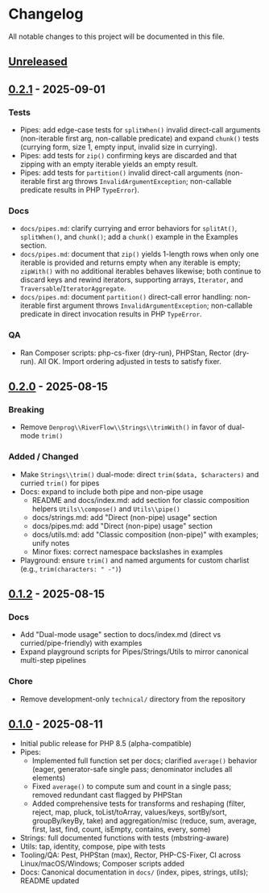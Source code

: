 # Changelog

All notable changes to this project will be documented in this file.

## [Unreleased]

## [0.2.1] - 2025-09-01

### Tests
- Pipes: add edge-case tests for `splitWhen()` invalid direct-call arguments (non-iterable first arg, non-callable predicate) and expand `chunk()` tests (currying form, size 1, empty input, invalid size in currying).
- Pipes: add tests for `zip()` confirming keys are discarded and that zipping with an empty iterable yields an empty result.
- Pipes: add tests for `partition()` invalid direct-call arguments (non-iterable first arg throws `InvalidArgumentException`; non-callable predicate results in PHP `TypeError`).

### Docs
- `docs/pipes.md`: clarify currying and error behaviors for `splitAt()`, `splitWhen()`, and `chunk()`; add a `chunk()` example in the Examples section.
- `docs/pipes.md`: document that `zip()` yields 1-length rows when only one iterable is provided and returns empty when any iterable is empty; `zipWith()` with no additional iterables behaves likewise; both continue to discard keys and rewind iterators, supporting arrays, `Iterator`, and `Traversable`/`IteratorAggregate`.
- `docs/pipes.md`: document `partition()` direct-call error handling: non-iterable first argument throws `InvalidArgumentException`; non-callable predicate in direct invocation results in PHP `TypeError`.

### QA
- Ran Composer scripts: php-cs-fixer (dry-run), PHPStan, Rector (dry-run). All OK. Import ordering adjusted in tests to satisfy fixer.

## [0.2.0] - 2025-08-15

### Breaking
- Remove `Denprog\\RiverFlow\\Strings\\trimWith()` in favor of dual-mode `trim()`

### Added / Changed
- Make `Strings\\trim()` dual-mode: direct `trim($data, $characters)` and curried `trim()` for pipes
- Docs: expand to include both pipe and non-pipe usage
  - README and docs/index.md: add section for classic composition helpers `Utils\\compose()` and `Utils\\pipe()`
  - docs/strings.md: add "Direct (non-pipe) usage" section
  - docs/pipes.md: add "Direct (non-pipe) usage" section
  - docs/utils.md: add "Classic composition (non-pipe)" with examples; unify notes
  - Minor fixes: correct namespace backslashes in examples
- Playground: ensure `trim()` and named arguments for custom charlist (e.g., `trim(characters: " -")`)

## [0.1.2] - 2025-08-15

### Docs
- Add "Dual-mode usage" section to docs/index.md (direct vs curried/pipe-friendly) with examples
- Expand playground scripts for Pipes/Strings/Utils to mirror canonical multi-step pipelines

### Chore
- Remove development-only `technical/` directory from the repository

## [0.1.0] - 2025-08-11

- Initial public release for PHP 8.5 (alpha-compatible)
- Pipes:
  - Implemented full function set per docs; clarified `average()` behavior (eager, generator-safe single pass; denominator includes all elements)
  - Fixed `average()` to compute sum and count in a single pass; removed redundant cast flagged by PHPStan
  - Added comprehensive tests for transforms and reshaping (filter, reject, map, pluck, toList/toArray, values/keys, sortBy/sort, groupBy/keyBy, take) and aggregation/misc (reduce, sum, average, first, last, find, count, isEmpty, contains, every, some)
- Strings: full documented functions with tests (mbstring-aware)
- Utils: tap, identity, compose, pipe with tests
- Tooling/QA: Pest, PHPStan (max), Rector, PHP-CS-Fixer, CI across Linux/macOS/Windows; Composer scripts added
- Docs: Canonical documentation in `docs/` (index, pipes, strings, utils); README updated

[Unreleased]: https://github.com/denprog5/river-flow/compare/v0.2.1...HEAD
[0.2.1]: https://github.com/denprog5/river-flow/releases/tag/v0.2.1
[0.2.0]: https://github.com/denprog5/river-flow/releases/tag/v0.2.0
[0.1.2]: https://github.com/denprog5/river-flow/releases/tag/v0.1.2
[0.1.1]: https://github.com/denprog5/river-flow/releases/tag/v0.1.1
[0.1.0]: https://github.com/denprog5/river-flow/releases/tag/v0.1.0
